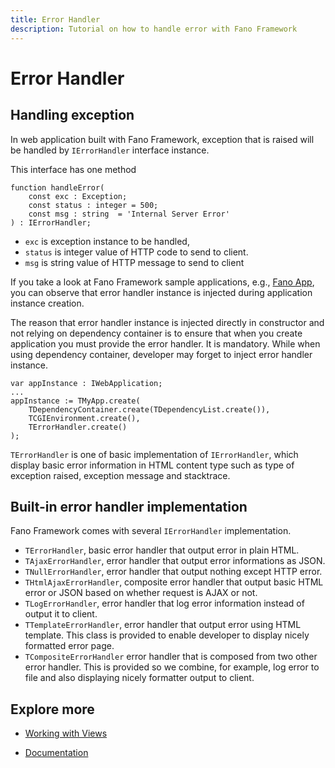 ```yaml
---
title: Error Handler
description: Tutorial on how to handle error with Fano Framework
---
```


<h1 class="major">Error Handler</h1>

## Handling exception

In web application built with Fano Framework, exception that is raised will be handled by `IErrorHandler` interface instance.

This interface has one method

```
function handleError(
    const exc : Exception;
    const status : integer = 500;
    const msg : string  = 'Internal Server Error'
) : IErrorHandler;
```

- `exc` is exception instance to be handled,
- `status` is integer value of HTTP code to send to client.
- `msg` is string value of HTTP message to send to client

If you take a look at Fano Framework sample applications, e.g.,
[Fano App](https://github.com/fanoframework/fano-app), you can observe
that error handler instance is injected during application instance creation.

The reason that error handler instance is injected directly in constructor and
not relying on dependency container is to ensure that when you create application
you must provide the error handler. It is mandatory. While when using
dependency container, developer may forget to inject error handler instance.

```
var appInstance : IWebApplication;
...
appInstance := TMyApp.create(
    TDependencyContainer.create(TDependencyList.create()),
    TCGIEnvironment.create(),
    TErrorHandler.create()
);
```

`TErrorHandler` is one of basic implementation of `IErrorHandler`, which
display basic error information in HTML content type such as type of exception
raised, exception message and stacktrace.

## Built-in error handler implementation

Fano Framework comes with several `IErrorHandler` implementation.

- `TErrorHandler`, basic error handler that output error in plain HTML.
- `TAjaxErrorHandler`, error handler that output error informations as JSON.
- `TNullErrorHandler`, error handler that output nothing except HTTP error.
- `THtmlAjaxErrorHandler`, composite error handler that output basic HTML error or JSON based on whether request is AJAX or not.
- `TLogErrorHandler`, error handler that log error information instead of output it to client.
- `TTemplateErrorHandler`, error handler that output error using HTML template. This class is provided to enable developer to display nicely formatted error page.
- `TCompositeErrorHandler` error handler that is composed from two other error handler. This is provided so we combine, for example, log error to file and also displaying nicely formatter output to client.

## Explore more

- [Working with Views](/working-with-views)

<ul class="actions">
    <li><a href="/documentation" class="button">Documentation</a></li>
</ul>
